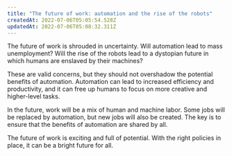 ```yaml
---
title: "The future of work: automation and the rise of the robots"
createdAt: 2022-07-06T05:05:54.528Z
updatedAt: 2022-07-06T05:08:32.311Z
---
```


The future of work is shrouded in uncertainty. Will automation lead to mass unemployment? Will the rise of the robots lead to a dystopian future in which humans are enslaved by their machines?

These are valid concerns, but they should not overshadow the potential benefits of automation. Automation can lead to increased efficiency and productivity, and it can free up humans to focus on more creative and higher-level tasks.

In the future, work will be a mix of human and machine labor. Some jobs will be replaced by automation, but new jobs will also be created. The key is to ensure that the benefits of automation are shared by all.

The future of work is exciting and full of potential. With the right policies in place, it can be a bright future for all.
